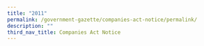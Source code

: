 ```yaml
---
title: "2011"
permalink: /government-gazette/companies-act-notice/permalink/
description: ""
third_nav_title: Companies Act Notice
---
```

